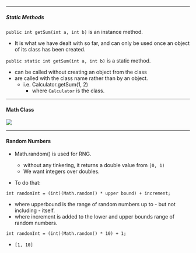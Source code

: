 
---
##### Static Methods

`public int getSum(int a, int b)` is an instance method.

- It is what we have dealt with so far, and can only be used once an object of its class has been created.

`public static int getSum(int a, int b)` is a static method.

- can be called without creating an object from the class
- are called with the class name rather than by an object.
	- i.e. Calculator.getSum(1, 2) 
		- where `Calculator` is the class.

---
#### Math Class

**![](https://lh7-rt.googleusercontent.com/docsz/AD_4nXcjKi4cCXXIW6rKJJ85OWnm4A9qLQCKzHTUKKgW8QATYxCqx6Q7ocebVnA6ulV14XStA8QMMh3M3lx2ppXNeZoh6cvD6J4f3URDXjHGA3m7gASUJaqq6Dw8VrrEroz6DnNnb_ZjMNA4RTd445zoU1OB5MHL?key=2zac7k4OkLiteYWLMODR1Q)**

---

#### Random Numbers

- Math.random() is used for RNG.
	- without any tinkering, it returns a double value from `[0, 1)`
	- We want integers over doubles.

- To do that:

`int randomInt = (int)(Math.random() * upper bound) + increment;`

- where upperbound is the range of random numbers up to - but not including - itself.
- where increment is added to the lower and upper bounds range of random numbers.

`int randomInt = (int)(Math.random() * 10) + 1;`
- `[1, 10]`

